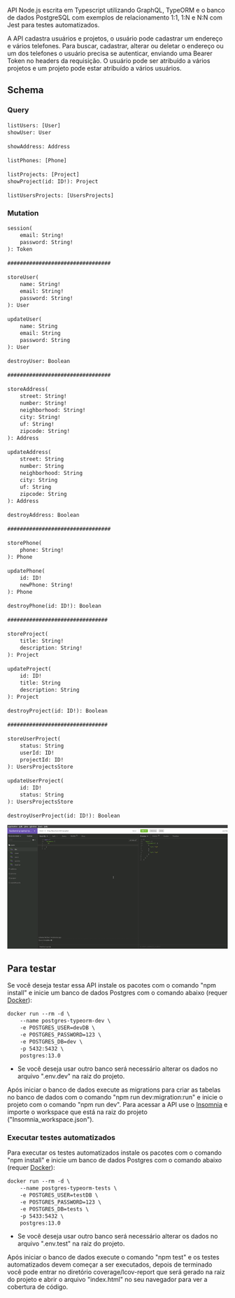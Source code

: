 API Node.js escrita em Typescript utilizando GraphQL, TypeORM e o banco de dados PostgreSQL com exemplos de relacionamento 1:1, 1:N e N:N com Jest para testes automatizados.

A API cadastra usuários e projetos, o usuário pode cadastrar um endereço e vários telefones. Para buscar, cadastrar, alterar ou deletar o endereço ou um dos telefones o usuário precisa se autenticar, enviando uma Bearer Token no headers da requisição. O usuário pode ser atribuído a vários projetos e um projeto pode estar atribuído a vários usuários.

## Schema

### Query
```
listUsers: [User]
showUser: User

showAddress: Address

listPhones: [Phone]

listProjects: [Project]
showProject(id: ID!): Project

listUsersProjects: [UsersProjects]
```

### Mutation
```
session(
    email: String!
    password: String!
): Token

#################################

storeUser(
    name: String!
    email: String!
    password: String!
): User

updateUser(
    name: String
    email: String
    password: String
): User

destroyUser: Boolean

#################################

storeAddress(
    street: String!
    number: String!
    neighborhood: String!
    city: String!
    uf: String!
    zipcode: String!
): Address

updateAddress(
    street: String
    number: String
    neighborhood: String
    city: String
    uf: String
    zipcode: String
): Address

destroyAddress: Boolean

#################################

storePhone(
    phone: String!
): Phone

updatePhone(
    id: ID!
    newPhone: String!
): Phone

destroyPhone(id: ID!): Boolean

################################

storeProject(
    title: String!
    description: String!
): Project

updateProject(
    id: ID!
    title: String
    description: String
): Project

destroyProject(id: ID!): Boolean

################################

storeUserProject(
    status: String
    userId: ID!
    projectId: ID!
): UsersProjectsStore

updateUserProject(
    id: ID!
    status: String
): UsersProjectsStore

destroyUserProject(id: ID!): Boolean
```

<p align="center">
  <img src="https://github.com/bruzt/backend-graphql-typeorm/blob/master/img1.gif?raw=true">
</p>

## Para testar

Se você deseja testar essa API instale os pacotes com o comando "npm install" e inicie um banco de dados Postgres com o comando abaixo (requer [Docker](https://www.docker.com/)):

```
docker run --rm -d \
    --name postgres-typeorm-dev \
    -e POSTGRES_USER=devDB \
    -e POSTGRES_PASSWORD=123 \
    -e POSTGRES_DB=dev \
    -p 5432:5432 \
    postgres:13.0
```

* Se você deseja usar outro banco será necessário alterar os dados no arquivo ".env.dev" na raiz do projeto.

Após iniciar o banco de dados execute as migrations para criar as tabelas no banco de dados com o comando "npm run dev:migration:run" e inicie o projeto com o comando "npm run dev".
Para acessar a API use o [Insomnia](https://insomnia.rest/) e importe o workspace que está na raiz do projeto ("Insomnia_workspace.json").

### Executar testes automatizados

Para executar os testes automatizados instale os pacotes com o comando "npm install" e inicie um banco de dados Postgres com o comando abaixo (requer [Docker](https://www.docker.com/)):

```
docker run --rm -d \
    --name postgres-typeorm-tests \
    -e POSTGRES_USER=testDB \
    -e POSTGRES_PASSWORD=123 \
    -e POSTGRES_DB=tests \
    -p 5433:5432 \
    postgres:13.0
```
* Se você deseja usar outro banco será necessário alterar os dados no arquivo ".env.test" na raiz do projeto.

Após iniciar o banco de dados execute o comando "npm test" e os testes automatizados devem começar a ser executados, depois de terminado você pode entrar no diretório coverage/lcov-report que será gerado na raiz do projeto e abrir o arquivo "index.html" no seu navegador para ver a cobertura de código.
